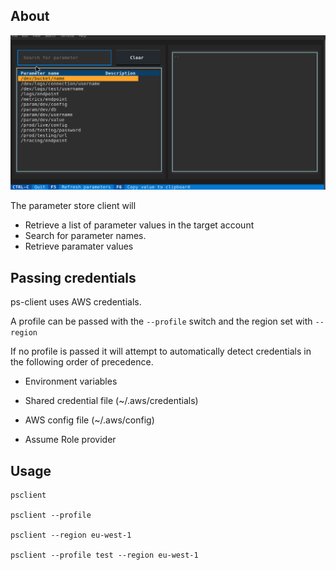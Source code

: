 ## About

![](https://raw.githubusercontent.com/Dagon-/ps-client/dev/images/demo.gif)

The parameter store client will

* Retrieve a list of parameter values in the target account
* Search for parameter names.
* Retrieve paramater values


## Passing credentials

ps-client uses AWS credentials.

A profile can be passed with the `--profile` switch and the region set with `--region`

If no profile is passed it will attempt to automatically detect credentials in the following order of precedence.

* Environment variables
* Shared credential file (~/.aws/credentials)

* AWS config file (~/.aws/config)

* Assume Role provider

## Usage

```
psclient

psclient --profile

psclient --region eu-west-1

psclient --profile test --region eu-west-1
